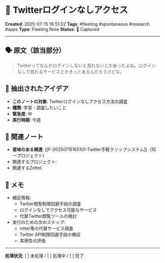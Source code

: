 # 💭 Twitterログインなしアクセス

**Created**: 2025-07-15 16:51:02
**Tags**: #fleeting #spontaneous #research #apps
**Type**: Fleeting Note
**Status**: 📝 Captured

---

## 🗣️ 原文（該当部分）
> Twitterってなんかログインしないと見れないとかあったよね。ログインなしで見れるサービスとかきっとあるんだろうけどな。

## 🎯 抽出されたアイデア
- **このノートの対象**: Twitterログインなしアクセス方法の調査
- **種類**: 学習・調査したいこと
- **緊急度**: 中
- **実行時期**: 今週

## 🔗 関連ノート
- **意味のある関連**: [[F-20250715165101-Twitter手軽クリップシステム]]（同一プロジェクト）
- 関連するプロジェクト: 
- 関連するZettel: 

## 📝 メモ
- 補足情報: 
  - Twitter閲覧制限回避手段の調査
  - ログインなしでアクセス可能なサービス
  - 代替Twitter閲覧ツールの検討
- 実行のための次のステップ: 
  - nitter等の代替サービス調査
  - Twitter API制限回避手段の検証
  - 実用性の評価

---

**処理状況**: [ ] 未処理 / [ ] 処理中 / [ ] 完了